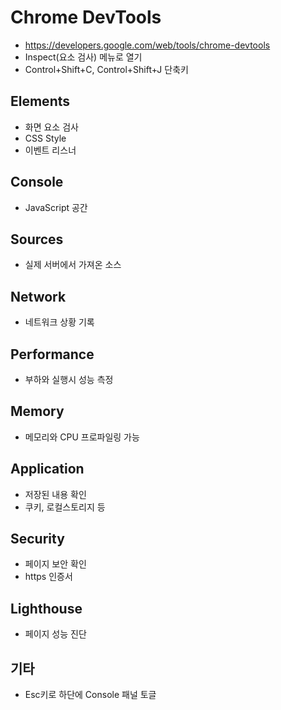 # Chrome DevTools
* https://developers.google.com/web/tools/chrome-devtools
* Inspect(요소 검사) 메뉴로 열기
* Control+Shift+C, Control+Shift+J 단축키

## Elements
* 화면 요소 검사
* CSS Style
* 이벤트 리스너

## Console
* JavaScript 공간

## Sources
* 실제 서버에서 가져온 소스

## Network
* 네트워크 상황 기록

## Performance
* 부하와 실행시 성능 측정

## Memory
* 메모리와 CPU 프로파일링 가능

## Application
* 저장된 내용 확인
* 쿠키, 로컬스토리지 등

## Security
* 페이지 보안 확인
* https 인증서

## Lighthouse
* 페이지 성능 진단

## 기타
* Esc키로 하단에 Console 패널 토글
